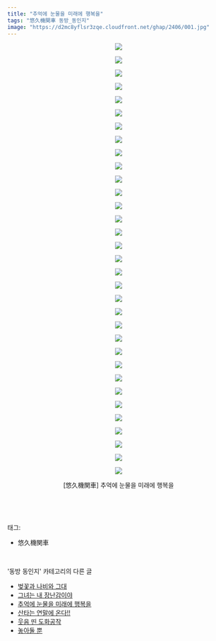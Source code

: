 ```yaml
---
title: "추억에 눈물을 미래에 행복을"
tags: "悠久機関車 동방_동인지"
image: "https://d2mc8yflsr3zqe.cloudfront.net/ghap/2406/001.jpg"
---
```

<div class="article">
<p style="text-align: center; clear: none; float: none;"><img src="{{ site.imgserver2 }}/ghap/2406/001.jpg"/></p>
<p style="text-align: center; clear: none; float: none;"><img src="{{ site.imgserver2 }}/ghap/2406/002.jpg"/></p>
<p style="text-align: center; clear: none; float: none;"><img src="{{ site.imgserver2 }}/ghap/2406/003.jpg"/></p>
<p style="text-align: center; clear: none; float: none;"><img src="{{ site.imgserver2 }}/ghap/2406/004.jpg"/></p>
<p style="text-align: center; clear: none; float: none;"><img src="{{ site.imgserver2 }}/ghap/2406/005.jpg"/></p>
<p style="text-align: center; clear: none; float: none;"><img src="{{ site.imgserver2 }}/ghap/2406/006.jpg"/></p>
<p style="text-align: center; clear: none; float: none;"><img src="{{ site.imgserver2 }}/ghap/2406/007.jpg"/></p>
<p style="text-align: center; clear: none; float: none;"><img src="{{ site.imgserver2 }}/ghap/2406/008.jpg"/></p>
<p style="text-align: center; clear: none; float: none;"><img src="{{ site.imgserver2 }}/ghap/2406/009.jpg"/></p>
<p style="text-align: center; clear: none; float: none;"><img src="{{ site.imgserver2 }}/ghap/2406/010.jpg"/></p>
<p style="text-align: center; clear: none; float: none;"><img src="{{ site.imgserver2 }}/ghap/2406/011.jpg"/></p>
<p style="text-align: center; clear: none; float: none;"><img src="{{ site.imgserver2 }}/ghap/2406/012.jpg"/></p>
<p style="text-align: center; clear: none; float: none;"><img src="{{ site.imgserver2 }}/ghap/2406/013.jpg"/></p>
<p style="text-align: center; clear: none; float: none;"><img src="{{ site.imgserver2 }}/ghap/2406/014.jpg"/></p>
<p style="text-align: center; clear: none; float: none;"><img src="{{ site.imgserver2 }}/ghap/2406/015.jpg"/></p>
<p style="text-align: center; clear: none; float: none;"><img src="{{ site.imgserver2 }}/ghap/2406/016.jpg"/></p>
<p style="text-align: center; clear: none; float: none;"><img src="{{ site.imgserver2 }}/ghap/2406/017.jpg"/></p>
<p style="text-align: center; clear: none; float: none;"><img src="{{ site.imgserver2 }}/ghap/2406/018.jpg"/></p>
<p style="text-align: center; clear: none; float: none;"><img src="{{ site.imgserver2 }}/ghap/2406/019.jpg"/></p>
<p style="text-align: center; clear: none; float: none;"><img src="{{ site.imgserver2 }}/ghap/2406/020.jpg"/></p>
<p style="text-align: center; clear: none; float: none;"><img src="{{ site.imgserver2 }}/ghap/2406/021.jpg"/></p>
<p style="text-align: center; clear: none; float: none;"><img src="{{ site.imgserver2 }}/ghap/2406/022.jpg"/></p>
<p style="text-align: center; clear: none; float: none;"><img src="{{ site.imgserver2 }}/ghap/2406/023.jpg"/></p>
<p style="text-align: center; clear: none; float: none;"><img src="{{ site.imgserver2 }}/ghap/2406/024.jpg"/></p>
<p style="text-align: center; clear: none; float: none;"><img src="{{ site.imgserver2 }}/ghap/2406/025.jpg"/></p>
<p style="text-align: center; clear: none; float: none;"><img src="{{ site.imgserver2 }}/ghap/2406/026.jpg"/></p>
<p style="text-align: center; clear: none; float: none;"><img src="{{ site.imgserver2 }}/ghap/2406/027.jpg"/></p>
<p style="text-align: center; clear: none; float: none;"><img src="{{ site.imgserver2 }}/ghap/2406/028.jpg"/></p>
<p style="text-align: center; clear: none; float: none;"><img src="{{ site.imgserver2 }}/ghap/2406/029.jpg"/></p>
<p style="text-align: center; clear: none; float: none;"><img src="{{ site.imgserver2 }}/ghap/2406/030.jpg"/></p>
<p style="text-align: center; clear: none; float: none;"><img src="{{ site.imgserver2 }}/ghap/2406/031.jpg"/></p>
<p style="text-align: center; clear: none; float: none;"><img src="{{ site.imgserver2 }}/ghap/2406/032.jpg"/></p>
<p style="text-align: center; clear: none; float: none;"><img src="{{ site.imgserver2 }}/ghap/2406/033.jpg"/></p>
<p style="text-align: center; clear: none; float: none;">[悠久機関車] 추억에 눈물을 미래에 행복을</p>
<p><br/></p>
</div><br/>
<div class="tagTrail">
<p>태그: </p>
<ul>
<li>悠久機関車</li>
</ul>
</div><br/>
<div class="another">
<p>'동방 동인지' 카테고리의 다른 글</p>
<ul>
<li><a href="/ghap_2408">벚꽃과 나비와 그대</a></li>
<li><a href="/ghap_2407">그녀는 내 장난감이야</a></li>
<li><a href="/ghap_2406">추억에 눈물을 미래에 행복을</a></li>
<li><a href="/ghap_2405">산타는 연말에 온다!!</a></li>
<li><a href="/ghap_2403">웃음 띤 도화공작</a></li>
<li><a href="/ghap_2402">놓아둘 뿐</a></li>
</ul>
</div><br/>
<div class="cb_module cb_fluid">
<div class="cb_wrt cb_profile">
</div><!-- commentList close -->
</div><br/>
